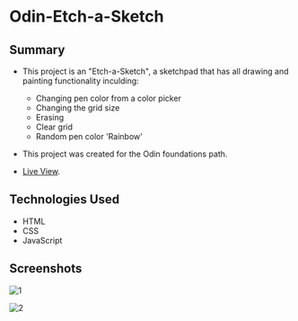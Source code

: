 # Odin-Etch-a-Sketch    

## Summary  
- This project is an "Etch-a-Sketch", a sketchpad that has all drawing and painting functionality inculding:  
    - Changing pen color from a color picker  
    - Changing the grid size  
    - Erasing
    - Clear grid  
    - Random pen color 'Rainbow'  
    
- This project was created for the Odin foundations path.  
- [Live View](https://roaak95.github.io/Odin-Etch-a-Sketch/).
  
## Technologies Used  
- HTML  
- CSS
- JavaScript

## Screenshots  
 ![1](https://github.com/user-attachments/assets/7bea5afc-d227-4da4-8958-5e48a6aa68ea)  
 
![2](https://github.com/user-attachments/assets/1e7b066b-d8a2-4c7e-b3e6-1b071b62a833)

